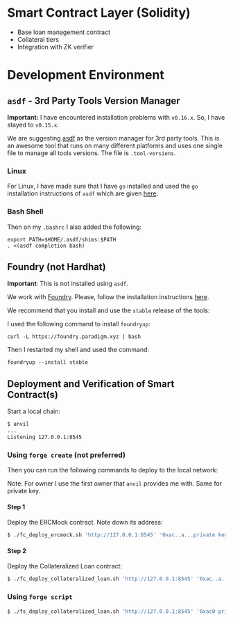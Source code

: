 # Smart Contract Layer (Solidity)
- Base loan management contract
- Collateral tiers
- Integration with ZK verifier

# Development Environment

## `asdf` - 3rd Party Tools Version Manager

**Important:** I have encountered installation problems with `v0.16.x`. So, I have
stayed to `v0.15.x`.

We are suggesting [asdf](https://asdf-vm.com/) as the version manager for 3rd party tools.
This is an awesome tool that runs on many different platforms and uses one single file to
manage all tools versions. The file is `.tool-versions`.

### Linux

For Linux, I have made sure that I have `go` installed and used the `go` installation
instructions of `asdf` which are given [here](https://asdf-vm.com/guide/getting-started.html#_1-install-asdf).

### Bash Shell

Then on my `.bashrc` I also added the following:

```
export PATH=$HOME/.asdf/shims:$PATH
. <(asdf completion bash)
```

## Foundry (not Hardhat)

**Important**: This is not installed using `asdf`.

We work with [Foundry](https://book.getfoundry.sh/). Please, follow the installation
instructions [here](https://book.getfoundry.sh/getting-started/installation).

We recommend that you install and use the `stable` release of the tools:

I used the following command to install `foundryup`:

```
curl -L https://foundry.paradigm.xyz | bash
```

Then I restarted my shell and used the command:

```
foundryup --install stable
```

## Deployment and Verification of Smart Contract(s)

Start a local chain:

```bash
$ anvil
...
Listening 127.0.0.1:8545

```

### Using `forge create` (not preferred)

Then you can run the following commands to deploy to the local network:

Note: For owner I use the first owner that `anvil` provides me with. Same for private key.

#### Step 1

Deploy the ERCMock contract. Note down its address:

```bash
$ ./fc_deploy_ercmock.sh 'http://127.0.0.1:8545' '0xac..a...private key....80'
```

#### Step 2

Deploy the Collateralized Loan contract:

```bash
$ ./fc_deploy_collateralized_loan.sh 'http://127.0.0.1:8545' '0xac..a...private key....80' '0xf39Fd...an owner...ffFb92266' '0x5Fb...ERC20Mock Address...0aa3' 20 5
```

### Using `forge script`

```bash
$ ./fs_deploy_collateralized_loan.sh 'http://127.0.0.1:8545' '0xac0 private key ae784d7bf4f2ff80'
```

